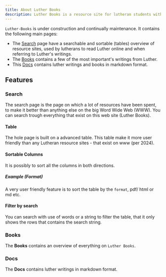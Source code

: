 ```yaml
---
title: About Luther Books
description: Luther Books is a resource site for lutheran students with overview of lutheran books on word wide web.
---
```


`Luther-Books` is under construction and continually maintenance. It contains the following main pages:

- The [Search](../../search) page have a searchable and sortable (tables) overview of resource sites, used by lutherans to read Luther online and when referring to Luther's writings.
- The [Books](../../books) contains a few of the most important's writings from Luther.
- This [Docs](../docs/about) contains luther writings and books in markdown format. 

## Features
### Search
The search page is the page on which a lot of resources have been spent, to make it better than anything else on the big Word Wide Web (WWW). You can search trough everything that exist on this web site (Luther Books).

#### Table
The hole page is built on a advanced table. This table make it more user friendly than any Lutheran resource sites - that exist on www (per 2024).

#### Sortable Columns
It is possibly to sort all the columns in both directions.

##### Example (Format)
A very user friendly feature is to sort the table by the `format`, pdf/ html or md etc.

#### Filter by search
You can search with use of words or a string to filter the table, that it only shows the rows that contains the search string.

### Books
The **Books** contains an overview of everything on `Luther Books`.

### Docs
The **Docs** contains luther writings in markdown format.
